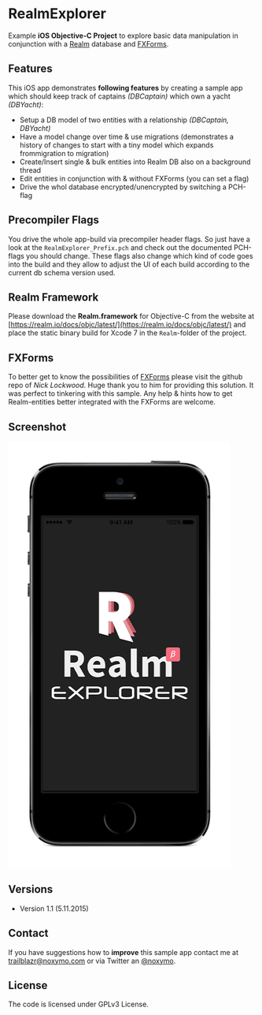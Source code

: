 # RealmExplorer
Example **iOS Objective-C Project** to explore basic data manipulation in conjunction with a [Realm](https://github.com/realm/realm-cocoa) database and [FXForms](https://github.com/nicklockwood/FXForms).

## Features
This iOS app demonstrates **following features** by creating a sample app which should keep track of captains *(DBCaptain)* which own a yacht *(DBYacht)*:

* Setup a DB model of two entities with a relationship *(DBCaptain, DBYacht)*
* Have a model change over time & use migrations (demonstrates a history of changes to start with a tiny model which expands frommigration to migration)
* Create/Insert single & bulk entities into Realm DB also on a background thread
* Edit entities in conjunction with & without FXForms (you can set a flag)
* Drive the whol database encrypted/unencrypted by switching a PCH-flag


## Precompiler Flags
You drive the whole app-build via precompiler header flags. So just have a look at the `RealmExplorer_Prefix.pch` and check out the documented PCH-flags you should change. These flags also change which kind of code goes into the build and they allow to adjust the UI of each build according to the current db schema version used.

## Realm Framework
Please download the **Realm.framework** for Objective-C from the website at [https://realm.io/docs/objc/latest/](https://realm.io/docs/objc/latest/) and place the static binary build for Xcode 7 in the `Realm`-folder of the project.

## FXForms
To better get to know the possibilities of [FXForms](https://github.com/nicklockwood/FXForms) please visit the github repo of *Nick Lockwood*. Huge thank you to him for providing this solution. It was perfect to tinkering with this sample. Any help & hints how to get Realm-entities better integrated with the FXForms are welcome.

## Screenshot
![image](https://raw.githubusercontent.com/trailblazr/RealmExplorer/master/realmexplorer.gif)

## Versions

* Version 1.1 (5.11.2015)

## Contact
If you have suggestions how to  **improve** this sample app contact me at  [trailblazr@noxymo.com](mailto:trailblazr@noxymo.com?subject=Feedback%20for%20RealmExplorer%20on%20Github) or via Twitter an [@noxymo](http://twitter.com/@noxymo).

## License
The code is licensed under GPLv3 License.